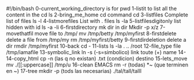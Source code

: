 #!/bin/bash
0-current_working_directory is for pwd 
1-listit to list all the content in the cd ls 
2-bring_me_home cd command cd 
3-listfiles Complete list of files ls -l 
4-listmorefiles List with . files ls -la 5-listfilesdigitonly list hidden with id ls -a -li 
6-firstdirectory mk dir in dir Mkdir -p x/z 
7-movethatfil move file to /tmp/ mv /tmp/betty /tmp/myfirst 
8-firstdelete delete a file from /tmp/my rm /tmp/myfirst/betty
9-firstdirdeletion delete a dir rmdir /tmp/myfirst 10-back cd - 11-lists ls -la . .. /root 12-file_type file /tmp/iamafile 13-symbolic_link ln -s (-s=simbolico) link toute (+) name 14-14-copy_html cp -n (las q no existan) .txt (condicion) destino 15-lets_move mv ./[[:uppercase]] /tmp/u 16-clean EMACS rm -r (todas) *~ (que terminen en ~) 
17-tree mkdir -p (tods las necesarias) ./tal/tall/talll
